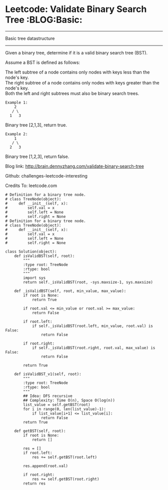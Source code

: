 # Leetcode: Validate Binary Search Tree     :BLOG:Basic:


---

Basic tree datastructure  

---

Given a binary tree, determine if it is a valid binary search tree (BST).  

Assume a BST is defined as follows:  

The left subtree of a node contains only nodes with keys less than the node's key.  
The right subtree of a node contains only nodes with keys greater than the node's key.  
Both the left and right subtrees must also be binary search trees.  

    Example 1:
        2
       / \
      1   3

Binary tree [2,1,3], return true.  

    Example 2:
        1
       / \
      2   3

Binary tree [1,2,3], return false.  

Blog link: <http://brain.dennyzhang.com/validate-binary-search-tree>  

Github: challenges-leetcode-interesting  

Credits To: leetcode.com  

    # Definition for a binary tree node.
    # class TreeNode(object):
    #     def __init__(self, x):
    #         self.val = x
    #         self.left = None
    #         self.right = None
    # Definition for a binary tree node.
    # class TreeNode(object):
    #     def __init__(self, x):
    #         self.val = x
    #         self.left = None
    #         self.right = None
    
    class Solution(object):
        def isValidBST(self, root):
            """
            :type root: TreeNode
            :rtype: bool
            """
            import sys
            return self._isValidBST(root, -sys.maxsize-1, sys.maxsize)
    
        def _isValidBST(self, root, min_value, max_value):
            if root is None:
                return True
    
            if root.val <= min_value or root.val >= max_value:
                return False
    
            if root.left:
                if self._isValidBST(root.left, min_value, root.val) is False:
                    return False
    
            if root.right:
                if self._isValidBST(root.right, root.val, max_value) is False:
                    return False
    
            return True
    
        def isValidBST_v1(self, root):
            """
            :type root: TreeNode
            :rtype: bool
            """
            ## Idea: DFS recursive
            ## Complexity: Time O(n), Space O(log(n))
            list_value = self.getBST(root)
            for i in range(0, len(list_value)-1):
                if list_value[i+1] <= list_value[i]:
                    return False
            return True
    
        def getBST(self, root):
            if root is None:
                return []
    
            res = []
            if root.left:
                res += self.getBST(root.left)
    
            res.append(root.val)
    
            if root.right:
                res += self.getBST(root.right)
            return res